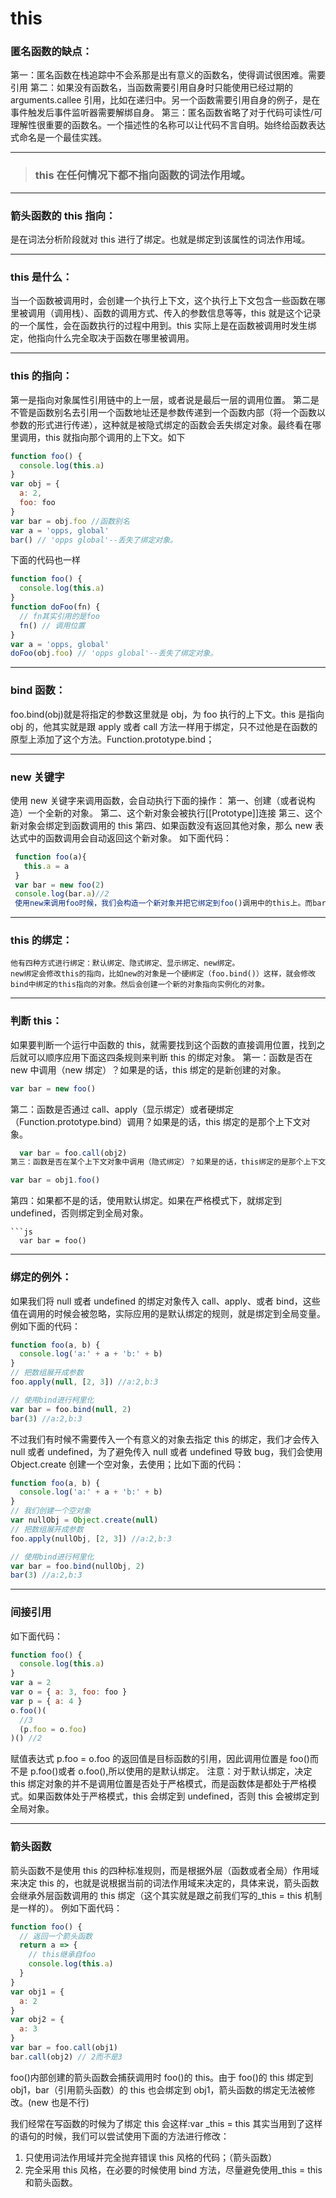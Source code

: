 # this

### 匿名函数的缺点：

第一：匿名函数在栈追踪中不会系那是出有意义的函数名，使得调试很困难。需要引用 第二：如果没有函数名，当函数需要引用自身时只能使用已经过期的 arguments.callee 引用，比如在递归中。另一个函数需要引用自身的例子，是在事件触发后事件监听器需要解绑自身。
第三：匿名函数省略了对于代码可读性/可理解性很重要的函数名。一个描述性的名称可以让代码不言自明。始终给函数表达式命名是一个最佳实践。

---

> ### this 在任何情况下都不指向函数的词法作用域。

---

### 箭头函数的 this 指向：

是在词法分析阶段就对 this 进行了绑定。也就是绑定到该属性的词法作用域。

---

### this 是什么：

当一个函数被调用时，会创建一个执行上下文，这个执行上下文包含一些函数在哪里被调用（调用栈）、函数的调用方式、传入的参数信息等等，this 就是这个记录的一个属性，会在函数执行的过程中用到。this 实际上是在函数被调用时发生绑定，他指向什么完全取决于函数在哪里被调用。

---

### this 的指向：

第一是指向对象属性引用链中的上一层，或者说是最后一层的调用位置。
第二是不管是函数别名去引用一个函数地址还是参数传递到一个函数内部（将一个函数以参数的形式进行传递），这种就是被隐式绑定的函数会丢失绑定对象。最终看在哪里调用，this 就指向那个调用的上下文。如下

```js
function foo() {
  console.log(this.a)
}
var obj = {
  a: 2,
  foo: foo
}
var bar = obj.foo //函数别名
var a = 'opps, global'
bar() // 'opps global'--丢失了绑定对象。
```

下面的代码也一样

```js
function foo() {
  console.log(this.a)
}
function doFoo(fn) {
  // fn其实引用的是foo
  fn() // 调用位置
}
var a = 'opps, global'
doFoo(obj.foo) // 'opps global'--丢失了绑定对象。
```

---

### bind 函数：

foo.bind(obj)就是将指定的参数这里就是 obj，为 foo 执行的上下文。this 是指向 obj 的，他其实就是跟 apply 或者 call 方法一样用于绑定，只不过他是在函数的原型上添加了这个方法。Function.prototype.bind；

---

### new 关键字

使用 new 关键字来调用函数，会自动执行下面的操作：
第一、创建（或者说构造）一个全新的对象。
第二、这个新对象会被执行[[Prototype]]连接
第三、这个新对象会绑定到函数调用的 this
第四、如果函数没有返回其他对象，那么 new 表达式中的函数调用会自动返回这个新对象。
如下面代码：

```js
 function foo(a){
   this.a = a
 }
 var bar = new foo(2)
 console.log(bar.a)//2
 使用new来调用foo时候，我们会构造一个新对象并把它绑定到foo()调用中的this上。而bar就是执行这个新对象。
```

---

### this 的绑定：

    他有四种方式进行绑定：默认绑定、隐式绑定、显示绑定、new绑定。
    new绑定会修改this的指向，比如new的对象是一个硬绑定（foo.bind()）这样，就会修改bind中绑定的this指向的对象。然后会创建一个新的对象指向实例化的对象。

---

### 判断 this：

如果要判断一个运行中函数的 this，就需要找到这个函数的直接调用位置，找到之后就可以顺序应用下面这四条规则来判断 this 的绑定对象。
第一：函数是否在 new 中调用（new 绑定）？如果是的话，this 绑定的是新创建的对象。

```js
var bar = new foo()
```

第二：函数是否通过 call、apply（显示绑定）或者硬绑定（Function.prototype.bind）调用？如果是的话，this 绑定的是那个上下文对象。

```js
  var bar = foo.call(obj2)
第三：函数是否在某个上下文对象中调用（隐式绑定）？如果是的话，this绑定的是那个上下文对象。
```

```js
var bar = obj1.foo()
```

第四：如果都不是的话，使用默认绑定。如果在严格模式下，就绑定到 undefined，否则绑定到全局对象。

````
```js
  var bar = foo()
````

---

### 绑定的例外：

如果我们将 null 或者 undefined 的绑定对象传入 call、apply、或者 bind，这些值在调用的时候会被忽略，实际应用的是默认绑定的规则，就是绑定到全局变量。
例如下面的代码：

```js
function foo(a, b) {
  console.log('a:' + a + 'b:' + b)
}
// 把数组展开成参数
foo.apply(null, [2, 3]) //a:2,b:3

// 使用bind进行柯里化
var bar = foo.bind(null, 2)
bar(3) //a:2,b:3
```

不过我们有时候不需要传入一个有意义的对象去指定 this 的绑定，我们才会传入 null 或者 undefined，为了避免传入 null 或者 undefined 导致 bug，我们会使用 Object.create 创建一个空对象，去使用；比如下面的代码：

```js
function foo(a, b) {
  console.log('a:' + a + 'b:' + b)
}
// 我们创建一个空对象
var nullObj = Object.create(null)
// 把数组展开成参数
foo.apply(nullObj, [2, 3]) //a:2,b:3

// 使用bind进行柯里化
var bar = foo.bind(nullObj, 2)
bar(3) //a:2,b:3
```

---

### 间接引用

如下面代码：

```js
function foo() {
  console.log(this.a)
}
var a = 2
var o = { a: 3, foo: foo }
var p = { a: 4 }
o.foo()(
  //3
  (p.foo = o.foo)
)() //2
```

赋值表达式 p.foo = o.foo 的返回值是目标函数的引用，因此调用位置是 foo()而不是 p.foo()或者 o.foo(),所以使用的是默认绑定。
注意：对于默认绑定，决定 this 绑定对象的并不是调用位置是否处于严格模式，而是函数体是都处于严格模式。如果函数体处于严格模式，this 会绑定到 undefined，否则 this 会被绑定到全局对象。

---

### 箭头函数

箭头函数不是使用 this 的四种标准规则，而是根据外层（函数或者全局）作用域来决定 this 的，也就是说根据当前的词法作用域来决定的，具体来说，箭头函数会继承外层函数调用的 this 绑定（这个其实就是跟之前我们写的\_this = this 机制是一样的）。
例如下面代码：

```js
function foo() {
  // 返回一个箭头函数
  return a => {
    // this继承自foo
    console.log(this.a)
  }
}
var obj1 = {
  a: 2
}
var obj2 = {
  a: 3
}
var bar = foo.call(obj1)
bar.call(obj2) // 2而不是3
```

foo()内部创建的箭头函数会捕获调用时 foo()的 this。由于 foo()的 this 绑定到 obj1，bar（引用箭头函数）的 this 也会绑定到 obj1，箭头函数的绑定无法被修改。(new 也是不行)

我们经常在写函数的时候为了绑定 this 会这样:var \_this = this 其实当用到了这样的语句的时候，我们可以尝试使用下面的方法进行修改：

1. 只使用词法作用域并完全抛弃错误 this 风格的代码；（箭头函数）
2. 完全采用 this 风格，在必要的时候使用 bind 方法，尽量避免使用\_this = this 和箭头函数。
